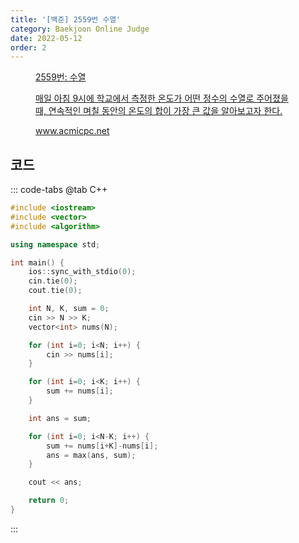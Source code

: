 ```yaml
---
title: '[백준] 2559번 수열'
category: Baekjoon Online Judge
date: 2022-05-12
order: 2
---
```


<figure class="opengraph"><a href="https://www.acmicpc.net/problem/2559" data-source-url="https://www.acmicpc.net/problem/2559">
<div class="og-image" style="background-image: url('https://drive.google.com/uc?export=view&id=1nCax5mgwtYA82T46I_ntU1afsBBNkrLr');"></div>
<div class="og-text">
<p class="og-title">2559번: 수열</p>
<p class="og-desc">매일 아침 9시에 학교에서 측정한 온도가 어떤 정수의 수열로 주어졌을 때, 연속적인 며칠 동안의 온도의 합이 가장 큰 값을 알아보고자 한다.</p>
<p class="og-host">www.acmicpc.net</p></div></a></figure>

## 코드
::: code-tabs
@tab C++
```cpp
#include <iostream>
#include <vector>
#include <algorithm>

using namespace std;

int main() {
    ios::sync_with_stdio(0);
    cin.tie(0);
    cout.tie(0);

    int N, K, sum = 0;
    cin >> N >> K;
    vector<int> nums(N);

    for (int i=0; i<N; i++) {
        cin >> nums[i];
    }

    for (int i=0; i<K; i++) {
        sum += nums[i];
    }

    int ans = sum;

    for (int i=0; i<N-K; i++) {
        sum += nums[i+K]-nums[i];
        ans = max(ans, sum);
    }

    cout << ans;

    return 0;
}
```
:::
